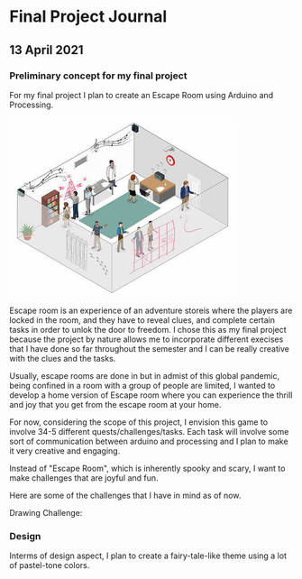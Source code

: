 # Final Project Journal

## 13 April 2021

### Preliminary concept for my final project 

For my final project I plan to create an Escape Room using Arduino and Processing.

![alt-text](Images/escaperoom.jpg)

Escape room is an experience of an adventure storeis where the players are locked in the room, and they have to reveal clues, and complete certain tasks in order to unlok the door to freedom. I chose this as my final project because the project by nature allows me to incorporate different execises that I have done so far throughout the semester and I can be really creative with the clues and the tasks.

Usually, escape rooms are done in but in admist of this global pandemic, being confined in a room with a group of people are limited, I wanted to develop a home version of Escape room where you can experience the thrill and joy that you get from the escape room at your home. 

For now, considering the scope of this project, I envision this game to involve 34-5 different quests/challenges/tasks. Each task will involve some sort of communication between arduino and processing and I plan to make it very creative and engaging.

Instead of "Escape Room", which is inherently spooky and scary, I want to make challenges that are joyful and fun. 

Here are some of the challenges that I have in mind as of now.

Drawing Challenge: 

### Design
Interms of design aspect, I plan to create a fairy-tale-like theme using a lot of pastel-tone colors. 


